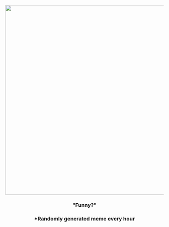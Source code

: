 <p align="center">
        <img src="https://i.redd.it/sj3k2w5lh6q81.jpg" width="600" height="600">
        </p>
        <h3 align="center">"Funny?"</h3>
        <h3 align="center">*Randomly generated meme every hour</h3>
    